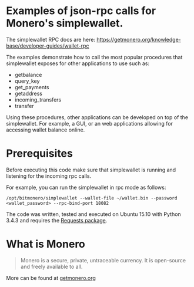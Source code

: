 # Examples of json-rpc calls for Monero's simplewallet.

The simplewallet RPC docs are here:
https://getmonero.org/knowledge-base/developer-guides/wallet-rpc

The examples demonstrate how to call the most popular procedures
that simplewallet exposes for other applications to use such as:

 - getbalance
 - query_key
 - get_payments
 - getaddress
 - incoming_transfers
 - transfer
 
 
Using these procedures, other applications can be developed
on top of the simplewallet. For example, a GUI,
or an web applications allowing for accessing wallet balance
 online.

# Prerequisites

Before executing this code make sure that simplewallet is
running and listening for the incoming rpc calls.

For example, you can run the simplewallet in rpc mode as follows:
```
/opt/bitmonero/simplewallet --wallet-file ~/wallet.bin --password <wallet_password> --rpc-bind-port 18082
```

The code was written, tested and executed on Ubuntu 15.10 with
Python 3.4.3 and requires the [Requests package](https://pypi.python.org/pypi/requests).

# What is Monero

> Monero is a secure, private, untraceable currency. It is open-source and freely available to all.

More can be found at [getmonero.org](https://getmonero.org)